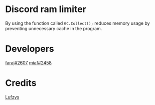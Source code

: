 # Discord ram limiter
By using the function called ```GC.Collect();``` reduces memory usage by preventing unnecessary cache in the program.
# Developers
[faraj#2607](https://discord.com/users/635406751495356436)
[miaf#2458](https://discord.com/users/308986559292768258)
# Credits
[Lufzys](https://github.com/Lufzys)
